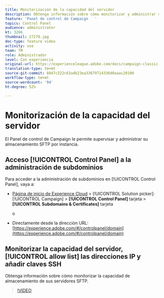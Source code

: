 ```yaml
---
title: Monitorización de la capacidad del servidor
description: Obtenga información sobre cómo monitorizar y administrar su almacenamiento SFTP por instancia y agregue direcciones IP a listas de permitidos.
feature: 'Panel de control de Campaign   '
topics: Control Panel
audience: administrator
kt: 3266
thumbnail: 27270.jpg
doc-type: feature video
activity: use
team: TM
role: Administrador
level: Con experiencia
original-url: https://experienceleague.adobe.com/docs/campaign-classic-learn/tutorials/administrating/control-panel-acc/monitoring-server-capacity-whitelisting-adding-ssh-key.html,https://experienceleague.adobe.com/docs/campaign-classic-learn/tutorials/administrating/control-panel-acc/monitoring-server-capacity-allow-listing-adding-ssh-key.html
translation-type: tm+mt
source-git-commit: 8847c322c63adb23ea33679714336d0aaac20100
workflow-type: tm+mt
source-wordcount: '94'
ht-degree: 52%

---
```



# Monitorización de la capacidad del servidor

El Panel de control de Campaign le permite supervisar y administrar su almacenamiento SFTP por instancia.

## Acceso [!UICONTROL Control Panel] a la administración de subdominios

Para acceder a la administración de subdominios en [!UICONTROL Control Panel], vaya a:

* [Página de inicio de Experience Cloud](https://experience.adobe.com/#/home) > [!UICONTROL Solution picker]: [!UICONTROL Campaign] > **[!UICONTROL Control Panel]** tarjeta > **[!UICONTROL Subdomains & Certificates]** tarjeta

   o
* Directamente desde la dirección URL: [https://experience.adobe.com/#/controlpanel/domain](https://experience.adobe.com/#/controlpanel/domain)

## Monitorizar la capacidad del servidor, [!UICONTROL allow list] las direcciones IP y añadir claves SSH

Obtenga información sobre cómo monitorizar la capacidad de almacenamiento de sus servidores SFTP.

>[!VIDEO](https://video.tv.adobe.com/v/27270?quality=12)
